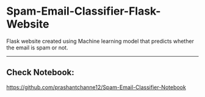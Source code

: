 # Spam-Email-Classifier-Flask-Website

Flask website created using Machine learning model that predicts whether the email is spam or not. 

---

## Check Notebook:
https://github.com/prashantchanne12/Spam-Email-Classifier-Notebook

